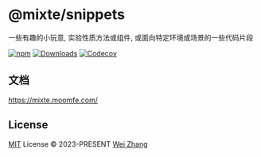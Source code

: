 # @mixte/snippets
一些有趣的小玩意, 实验性质方法或组件, 或面向特定环境或场景的一些代码片段

[![npm][npm-badges-src]][npm-href]
[![Downloads][downloads-badges-src]][npm-href]
[![Codecov][codecov-badges-src]][codecov-href]

## 文档

https://mixte.moomfe.com/

## License

[MIT](https://github.com/MoomFE/mixte/main/LICENSE) License © 2023-PRESENT [Wei Zhang](https://github.com/Zhang-Wei-666)

<!-- Badges -->

[npm-badges-src]: https://img.shields.io/npm/v/@mixte/snippets.svg
[npm-href]: https://www.npmjs.com/package/@mixte/snippets
[downloads-badges-src]: https://img.shields.io/npm/dm/@mixte/snippets.svg
[codecov-badges-src]: https://img.shields.io/codecov/c/gh/MoomFE/mixte
[codecov-href]: https://codecov.io/gh/MoomFE/mixte
